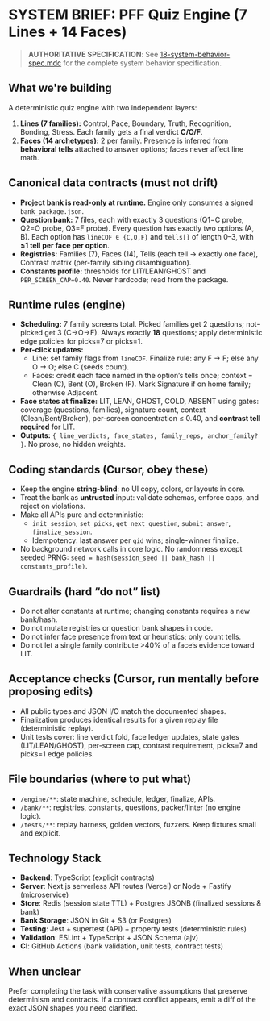 # SYSTEM BRIEF: PFF Quiz Engine (7 Lines + 14 Faces)

> **AUTHORITATIVE SPECIFICATION**: See [18-system-behavior-spec.mdc](mdc:18-system-behavior-spec.mdc) for the complete system behavior specification.

## What we're building
A deterministic quiz engine with two independent layers:
1) **Lines (7 families):** Control, Pace, Boundary, Truth, Recognition, Bonding, Stress. Each family gets a final verdict **C/O/F**.
2) **Faces (14 archetypes):** 2 per family. Presence is inferred from **behavioral tells** attached to answer options; faces never affect line math.

## Canonical data contracts (must not drift)
- **Project bank is read-only at runtime.** Engine only consumes a signed `bank_package.json`.
- **Question bank:** 7 files, each with exactly 3 questions (Q1=C probe, Q2=O probe, Q3=F probe). Every question has exactly two options (A, B). Each option has `lineCOF ∈ {C,O,F}` and `tells[]` of length 0–3, with **≤1 tell per face per option**.
- **Registries:** Families (7), Faces (14), Tells (each tell → exactly one face), Contrast matrix (per-family sibling disambiguation).
- **Constants profile:** thresholds for LIT/LEAN/GHOST and `PER_SCREEN_CAP=0.40`. Never hardcode; read from the package.

## Runtime rules (engine)
- **Scheduling:** 7 family screens total. Picked families get 2 questions; not-picked get 3 (C→O→F). Always exactly **18** questions; apply deterministic edge policies for picks=7 or picks=1.
- **Per-click updates:**
  - Line: set family flags from `lineCOF`. Finalize rule: any F → F; else any O → O; else C (seeds count).
  - Faces: credit each face named in the option’s tells once; context = Clean (C), Bent (O), Broken (F). Mark Signature if on home family; otherwise Adjacent.
- **Face states at finalize:** LIT, LEAN, GHOST, COLD, ABSENT using gates: coverage (questions, families), signature count, context (Clean/Bent/Broken), per-screen concentration ≤ 0.40, and **contrast tell required** for LIT.
- **Outputs:** `{ line_verdicts, face_states, family_reps, anchor_family? }`. No prose, no hidden weights.

## Coding standards (Cursor, obey these)
- Keep the engine **string-blind**: no UI copy, colors, or layouts in core.
- Treat the bank as **untrusted** input: validate schemas, enforce caps, and reject on violations.
- Make all APIs pure and deterministic:
  - `init_session`, `set_picks`, `get_next_question`, `submit_answer`, `finalize_session`.
  - Idempotency: last answer per `qid` wins; single-winner finalize.
- No background network calls in core logic. No randomness except seeded PRNG: `seed = hash(session_seed || bank_hash || constants_profile)`.

## Guardrails (hard “do not” list)
- Do not alter constants at runtime; changing constants requires a new bank/hash.
- Do not mutate registries or question bank shapes in code.
- Do not infer face presence from text or heuristics; only count tells.
- Do not let a single family contribute >40% of a face’s evidence toward LIT.

## Acceptance checks (Cursor, run mentally before proposing edits)
- All public types and JSON I/O match the documented shapes.
- Finalization produces identical results for a given replay file (deterministic replay).
- Unit tests cover: line verdict fold, face ledger updates, state gates (LIT/LEAN/GHOST), per-screen cap, contrast requirement, picks=7 and picks=1 edge policies.

## File boundaries (where to put what)
- `/engine/**`: state machine, schedule, ledger, finalize, APIs.
- `/bank/**`: registries, constants, questions, packer/linter (no engine logic).
- `/tests/**`: replay harness, golden vectors, fuzzers. Keep fixtures small and explicit.

## Technology Stack
- **Backend**: TypeScript (explicit contracts)
- **Server**: Next.js serverless API routes (Vercel) or Node + Fastify (microservice)
- **Store**: Redis (session state TTL) + Postgres JSONB (finalized sessions & bank)
- **Bank Storage**: JSON in Git + S3 (or Postgres)
- **Testing**: Jest + supertest (API) + property tests (deterministic rules)
- **Validation**: ESLint + TypeScript + JSON Schema (ajv)
- **CI**: GitHub Actions (bank validation, unit tests, contract tests)

## When unclear
Prefer completing the task with conservative assumptions that preserve determinism and contracts. If a contract conflict appears, emit a diff of the exact JSON shapes you need clarified.
